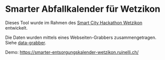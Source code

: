 # Smarter Abfallkalender für Wetzikon

Dieses Tool wurde im Rahmen des [Smart City Hackathon Wetzikon]([b](https://hack.smart-city-wetzikon.ch/project/16)) entwickelt.

Die Daten wurden mittels eines Webseiten-Grabbers zusammengetragen. Siehe [data-grabber](data-grabber).

Demo: https://smarter-entsorgungskalender-wetzikon.ruinelli.ch/

